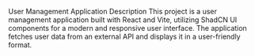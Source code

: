 User Management Application
Description
This project is a user management application built with React and Vite, utilizing ShadCN UI components for a modern and responsive user interface. The application fetches user data from an external API and displays it in a user-friendly format.

